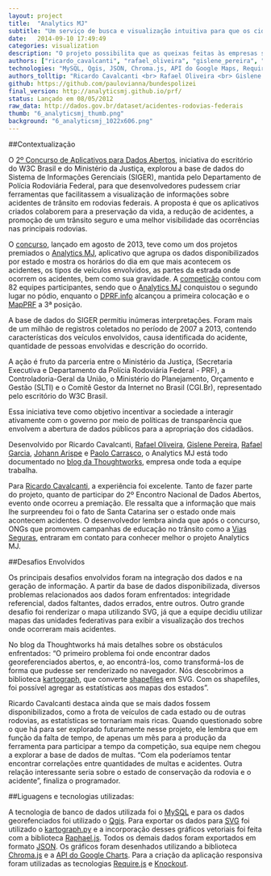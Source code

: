 ```yaml
---
layout: project
title:  "Analytics MJ"
subtitle: "Um serviço de busca e visualização intuitiva para que os cidadãos possam se orientar em um processo de decisão de compra"
date:   2014-09-10 17:49:49
categories: visualization
description: "O projeto possibilita que as queixas feitas às empresas sejam filtradas pelo gênero dos consumidores e pelo estado de atendimento das reclamações pelo fornecedor. Com apenas um clique no gráfico ou no texto é possível ativar o filtro, que mostrará os gráficos correspondentes à porcentagem total de reclamações."
authors: ["ricardo_cavalcanti", "rafael_oliveira", "gislene_pereira", "rafael_garcia", "johan_arispe", "paolo_carrasco"]
technologies: "MySQL, Qgis, JSON, Chroma.js, API do Google Maps, Require.js, Knockout"
authors_tolltip: "Ricardo Cavalcanti <br> Rafael Oliveira <br> Gislene Pereira <br> Johan Arispe <br> Paolo Carrasco <br> Rafael Garcia"
github: https://github.com/paulovianna/bundespolizei
final_version: http://analyticsmj.github.io/prf/
status: Lançado em 08/05/2012
raw_data: http://dados.gov.br/dataset/acidentes-rodovias-federais
thumb: "6_analyticsmj_thumb.png"
background: "6_analyticsmj_1022x606.png"
---
```


##Contextualização

O [2º Concurso de Aplicativos para Dados Abertos](http://www.w3c.br/Home/ConcursoAplicativos), iniciativa do escritório do W3C Brasil e do Ministério da Justiça, explorou a base de dados do Sistema de Informações Gerenciais (SIGER), mantida pelo Departamento de Polícia Rodoviária Federal, para que desenvolvedores pudessem criar ferramentas que facilitassem a visualização de informações sobre acidentes de trânsito em rodovias federais. A proposta é que os aplicativos criados colaborem para a preservação da vida, a redução de acidentes, a promoção de um trânsito seguro e uma melhor visibilidade das ocorrências nas principais rodovias.

O [concurso](http://www.w3c.br/Noticias/ConcursoMJW3C2), lançado em agosto de 2013, teve como um dos projetos premiados o [Analytics MJ](http://analyticsmj.github.io/prf/), aplicativo que agrupa os dados disponibilizados por estado e mostra os horários do dia em que mais acontecem os acidentes, os tipos de veículos envolvidos, as partes da estrada onde ocorrem os acidentes, bem como sua gravidade. A [competição](http://www.w3c.br/pub/Home/ConcursoAplicativos/Prioridades_para_o_desenvolvimento_de_aplicativos.pdf) contou com 82 equipes participantes, sendo que o [Analytics MJ](https://github.com/paulovianna/bundespolizei) conquistou o segundo lugar no pódio, enquanto o [DPRF.info](http://www.dprf.info/) alcançou a primeira colocação e o [MapPRF](http://200.132.38.42/mapprf/) a 3ª posição.

A base de dados do SIGER permitiu inúmeras interpretações. Foram mais de um milhão de registros coletados no período de 2007 a 2013, contendo características dos veículos envolvidos, causa identificada do acidente, quantidade de pessoas envolvidas e descrição do ocorrido.

A ação é fruto da parceria entre o Ministério da Justiça, (Secretaria Executiva e Departamento da Polícia Rodoviária Federal - PRF), a Controladoria-Geral da União, o Ministério do Planejamento, Orçamento e Gestão (SLTI) e o Comitê Gestor da Internet no Brasil (CGI.Br), representado pelo escritório do W3C Brasil.

Essa iniciativa teve como objetivo incentivar a sociedade a interagir ativamente com o governo por meio de políticas de transparência que envolvem a abertura de dados públicos para a apropriação dos cidadãos.

Desenvolvido por Ricardo Cavalcanti, [Rafael Oliveira](https://github.com/ludug3r0), [Gislene Pereira](https://github.com/pereiragislene), [Rafael Garcia](https://github.com/rafbgarcia), [Johann Arispe](https://github.com/johannarispe) e [Paolo Carrasco](https://github.com/paolocarrasco), o Analytics MJ está todo documentado no [blog da Thoughtworks](http://www.thoughtworks.com/pt/insights/blog/melhorando-seguranca-das-estradas-brasileiras), empresa onde toda a equipe trabalha.

Para [Ricardo Cavalcanti](https://github.com/rcaval), a experiência foi excelente. Tanto de fazer parte do projeto, quanto de participar do 2º Encontro Nacional de Dados Abertos, evento onde ocorreu a premiação. Ele ressalta que a informação que mais lhe surpreendeu foi o fato de Santa Catarina ser o estado onde mais acontecem acidentes. O desenvolvedor lembra ainda que após o concurso, ONGs que promovem campanhas de educação no trânsito como a [Vias Seguras](http://www.vias-seguras.com/), entraram em contato para conhecer melhor o projeto Analytics MJ.

##Desafios Envolvidos

Os principais desafios envolvidos foram na integração dos dados e na geração de informação. A partir da base de dados disponibilizada, diversos problemas relacionados aos dados foram enfrentados: integridade referencial, dados faltantes, dados errados, entre outros. Outro grande desafio foi renderizar o mapa utilizando SVG, já que a equipe decidiu utilizar mapas das unidades federativas para exibir a visualização dos trechos onde ocorreram mais acidentes.

No blog da Thoughtworks há mais detalhes sobre os obstáculos enfrentados: “O primeiro problema foi onde encontrar dados georeferenciados abertos, e, ao encontrá-los, como transformá-los de forma que pudesse ser renderizado no navegador. Nós descobrimos a biblioteca [kartograph](http://kartograph.org/), que converte [shapefiles](http://pt.wikipedia.org/wiki/Shapefile) em SVG. Com os shapefiles, foi possível agregar as estatísticas aos mapas dos estados”.

Ricardo Cavalcanti destaca ainda que se mais dados fossem disponibilizados, como a frota de veículos de cada estado ou de outras rodovias, as estatísticas se tornariam mais ricas. Quando questionado sobre o que há para ser explorado futuramente nesse projeto, ele lembra que em função da falta de tempo, de apenas um mês para a produção da ferramenta para participar a tempo da competição, sua equipe nem chegou a explorar a base de dados de multas. “Com ela poderíamos tentar encontrar correlações entre quantidades de multas e acidentes. Outra relação interessante seria sobre o estado de conservação da rodovia e o acidente”, finaliza o programador. 

##Liguagens e tecnologias utilizadas:

A tecnologia de banco de dados utilizada foi o [MySQL](http://www.mysql.com/) e para os dados georefenciados foi utilizado o [Qgis](http://www.qgis.org/en/site/). Para exportar os dados para [SVG](http://www.w3.org/Graphics/SVG/) foi utilizado o [kartograph.py](http://kartograph.org/about/kartograph.py/) e a incorporação desses gráficos vetoriais foi feita com a biblioteca [Raphael.js](http://raphaeljs.com/). Todos os demais dados foram exportados em formato [JSON](http://json.org/). Os gráficos foram desenhados utilizando a biblioteca [Chroma.js](old.driven-by-data.net/about/chromajs/#/) e a [API do Google Charts](https://developers.google.com/chart/). Para a criação da aplicação responsiva foram utilizadas as tecnologias [Require.js](http://requirejs.org/) e [Knockout](http://knockoutjs.com/).










